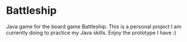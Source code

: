 # Battleship
Java game for the board game Battleship.
This is a personal project I am currently doing to practice my Java skills. Enjoy the prototype I have :)

